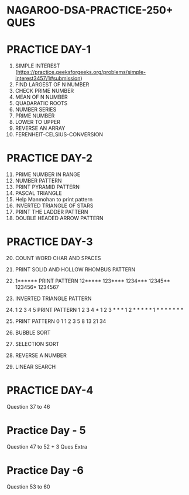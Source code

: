 # NAGAROO-DSA-PRACTICE-250+ QUES

# PRACTICE DAY-1
1. SIMPLE INTEREST (https://practice.geeksforgeeks.org/problems/simple-interest3457/1#submission)
2. FIND LARGEST OF N NUMBER
3. CHECK PRIME NUMBER
4. MEAN OF N NUMBER
5. QUADARATIC ROOTS
6. NUMBER SERIES
7. PRIME NUMBER
8. LOWER TO UPPER
9. REVERSE AN ARRAY
10. FERENHEIT-CELSIUS-CONVERSION

# PRACTICE DAY-2
11. PRIME NUMBER IN RANGE
12. NUMBER PATTERN
13. PRINT PYRAMID PATTERN
14. PASCAL TRIANGLE
15. Help Manmohan to print pattern
16. INVERTED TRIANGLE OF STARS
17. PRINT THE LADDER PATTERN
18. DOUBLE HEADED ARROW PATTERN

# PRACTICE DAY-3
20. COUNT WORD CHAR AND SPACES
22. PRINT SOLID AND HOLLOW RHOMBUS PATTERN
23. 1****** PRINT PATTERN
    12*****
    123****
    1234***
    12345**
    123456*
    1234567
24. INVERTED TRIANGLE PATTERN
25. 1 2 3 4 5  PRINT PATTERN
    1 2 3 4 *
    1 2 3 * * *
    1 2 * * * * *
    1 * * * * * * *
26. PRINT PATTERN
0
1 1
2 3 5
8 13 21 34  

27. BUBBLE SORT
28. SELECTION SORT
29. REVERSE A NUMBER
30. LINEAR SEARCH


# PRACTICE DAY-4
 Question 37 to 46
 
# Practice Day - 5
  Question 47 to 52 + 3 Ques Extra
 
 
# Practice Day -6 
  Question 53 to 60

